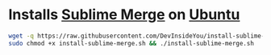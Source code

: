 # Installs [Sublime Merge](https://www.sublimemerge.com/) on [Ubuntu](https://www.ubuntu.com/)

```bash
wget -q https://raw.githubusercontent.com/DevInsideYou/install-sublime-merge/master/install-sublime-merge.sh
sudo chmod +x install-sublime-merge.sh && ./install-sublime-merge.sh
```
